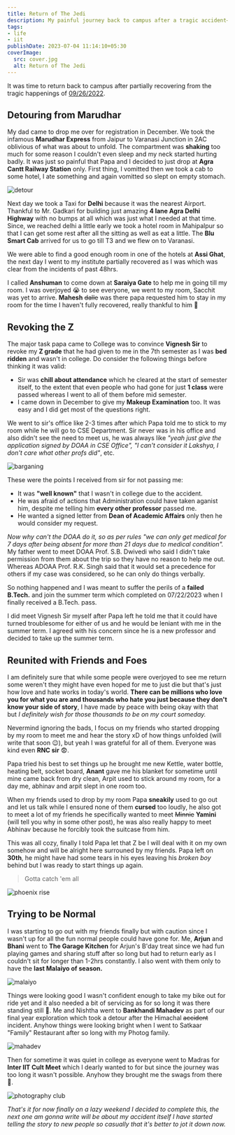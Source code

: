 ```yaml
---
title: Return of The Jedi
description: My painful journey back to campus after a tragic accident—fighting bureaucracy, reconnecting with friends, and finding the strength to rise again like a phoenix
tags:
- life
- iit
publishDate: 2023-07-04 11:14:10+05:30
coverImage:
  src: cover.jpg
  alt: Return of The Jedi
---
```


It was time to return back to campus after partially recovering from the tragic happenings of [09/26/2022](https://www.indiatvnews.com/news/india/himachal-pradesh-tempo-traveller-accident-kullu-bus-rolls-down-gorge-death-toll-2022-09-26-811428).

## Detouring from Marudhar

My dad came to drop me over for registration in December. We took the infamous **Marudhar Express** from Jaipur to Varanasi Junction in 2AC oblivious of what was about to unfold. The compartment was **shaking** too much for some reason I couldn't even sleep and my neck started hurting badly. It was just so painful that Papa and I decided to just drop at **Agra Cantt Railway Station** only. First thing, I vomitted then we took a cab to some hotel, I ate something and again vomitted so slept on empty stomach.

![detour](https://media.tenor.com/prCF6uOkOPcAAAAd/car-nope.gif)

Next day we took a Taxi for **Delhi** because it was the nearest Airport. Thankful to Mr. Gadkari for building just amazing **4 lane Agra Delhi Highway** with no bumps at all which was just what I needed at that time. Since, we reached delhi a little early we took a hotel room in Mahipalpur so that I can get some rest after all the sitting as well as eat a little. The **Blu Smart Cab** arrived for us to go till T3 and we flew on to Varanasi.

We were able to find a good enough room in one of the hotels at **Assi Ghat**, the next day I went to my institute partially recovered as I was which was clear from the incidents of past 48hrs.

I called **Anshuman** to come down at **Saraiya Gate** to help me in going till my room. I was overjoyed :sob: to see everyone, we went to my room, Sacchit was yet to arrive. **Mahesh** ~~dalle~~ was there papa requested him to stay in my room for the time I haven't fully recovered, really thankful to him :yellow_heart:

## Revoking the Z

The major task papa came to College was to convince **Vignesh Sir** to revoke my **Z grade** that he had given to me in the 7th semester as I was **bed ridden** and wasn't in college. Do consider the following things before thinking it was valid:
- Sir was **chill about attendance** which he cleared at the start of semester itself, to the extent that even people who had gone for just **1 class** were passed whereas I went to all of them before mid semester.
- I came down in December to give my **Makeup Examination** too. It was easy and I did get most of the questions right.

We went to sir's office like 2-3 times after which Papa told me to stick to my room while he will go to CSE Department. Sir never was in his office and also didn't see the need to meet us, he was always like _"yeah just give the application signed by DOAA in CSE Office", "I can't consider it Lakshya, I don't care what other profs did"_, etc.

![barganing](https://media.tenor.com/szvq-jlWezgAAAAd/dr-strange-benedict-cumberbatch.gif)

These were the points I received from sir for not passing me:
- It was **"well known"** that I wasn't in college due to the accident.
- He was afraid of actions that Administration could have taken aganist him, despite me telling him **every other professor** passed me.
- He wanted a signed letter from **Dean of Academic Affairs** only then he would consider my request.

_Now why can't the DOAA do it, so as per rules "we can only get medical for 7 days after being absent for more than 21 days due to medical condition"._ My father went to meet DOAA Prof. S.B. Dwivedi who said I didn't take permission from them about the trip so they have no reason to help me out. Whereas ADOAA Prof. R.K. Singh said that it would set a precedence for others if my case was considered, so he can only do things verbally.

So nothing happened and I was meant to suffer the perils of a **failed B.Tech.** and join the summer term which completed on 07/22/2023 when I finally received a B.Tech. pass.

I did meet Vignesh Sir myself after Papa left he told me that it could have turned troublesome for either of us and he would be leniant with me in the summer term. I agreed with his concern since he is a new professor and decided to take up the summer term.

## Reunited with Friends and Foes

I am definitely sure that while some people were overjoyed to see me return some weren't they might have even hoped for me to just die but that's just how love and hate works in today's world. **There can be millions who love you for what you are and thousands who hate you just because they don't know your side of story**, I have made by peace with being okay with that but _I definitely wish for those thousands to be on my court someday._

Nevermind ignoring the bads, I focus on my friends who started dropping by my room to meet me and hear the story xD of how things unfolded (will write that soon :wink:), but yeah I was grateful for all of them. Everyone was kind even **RNC sir** :fearful:.

Papa tried his best to set things up he brought me new Kettle, water bottle, heating belt, socket board, **Anant** gave me his blanket for sometime until mine came back from dry clean, Arpit used to stick around my room, for a day me, abhinav and arpit slept in one room too.

When my friends used to drop by my room Papa **sneakily** used to go out and let us talk while I ensured none of them **cursed** too loudly, he also got to meet a lot of my friends he specifically wanted to meet ~~Minnie~~ **Yamini** (will tell you why in some other post), he was also really happy to meet Abhinav because he forcibly took the suitcase from him.

This was all cozy, finally I told Papa let that Z be I will deal with it on my own somehow and will be alright here surrouned by my friends. Papa left on **30th**, he might have had some tears in his eyes leaving his *broken boy* behind but I was ready to start things up again.

>Gotta catch 'em all

![phoenix rise](https://media.giphy.com/media/7ISIRaCMrgFfa/giphy.gif)

## Trying to be Normal

I was starting to go out with my friends finally but with caution since I wasn't up for all the fun normal people could have gone for. Me, **Arjun** and **Bhani** went to **The Garage Kitchen** for Arjun's B'day treat since we had fun playing games and sharing stuff after so long but had to return early as I couldn't sit for longer than 1-2hrs constantly. I also went with them only to have the **last Malaiyo of season.**

![malaiyo](./malaiyo.jpg)

Things were looking good I wasn't confident enough to take my bike out for ride yet and it also needed a bit of servicing as for so long it was there standing still 🤧. Me and Nishtha went to **Bankhandi Mahadev** as part of our final year exploration which took a detour after the Himachal ~~accident~~ incident. Anyhow things were looking bright when I went to Satkaar "Family" Restaurant after so long with my Photog family.

![mahadev](./mahadev.jpg)

Then for sometime it was quiet in college as everyone went to Madras for **Inter IIT Cult Meet** which I dearly wanted to for but since the journey was too long it wasn't possible. Anyhow they brought me the swags from there 🤭.

![photography club](./photog.jpg)

_That's it for now finally on a lazy weekend I decided to complete this, the next one am gonna write will be about my accident itself I have started telling the story to new people so casually that it's better to jot it down now._
